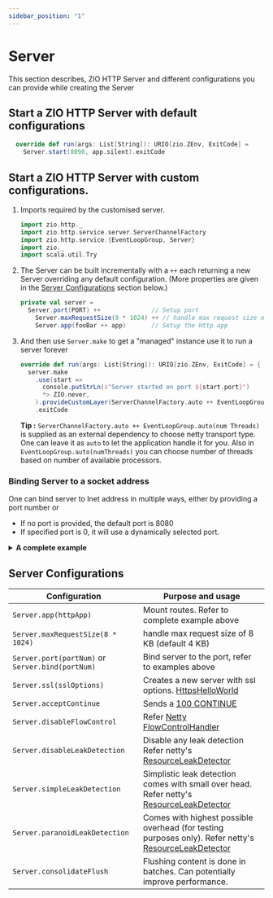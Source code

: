 ```yaml
---
sidebar_position: "1"
---
```

# Server

This section describes, ZIO HTTP Server and different configurations you can provide while creating the Server 

## Start a ZIO HTTP Server with default configurations
```scala
  override def run(args: List[String]): URIO[zio.ZEnv, ExitCode] =
    Server.start(8090, app.silent).exitCode
```
## Start a ZIO HTTP Server with custom configurations.
1. Imports required by the customised server. 
    ```scala
    import zio.http._
    import zio.http.service.server.ServerChannelFactory
    import zio.http.service.{EventLoopGroup, Server}
    import zio._
    import scala.util.Try
    ```
2. The Server can be built incrementally with a `++` each returning a new Server overriding any default configuration. (More properties are given in the [Server Configurations](#server-configurations) section below.)
    ```scala
    private val server =
      Server.port(PORT) ++              // Setup port
        Server.maxRequestSize(8 * 1024) ++ // handle max request size of 8 KB (default 4 KB)
        Server.app(fooBar ++ app)       // Setup the Http app
    ```
3. And then use ```Server.make``` to get a "managed" instance use it to run a server forever
    ```scala
    override def run(args: List[String]): URIO[zio.ZEnv, ExitCode] = {
      server.make
        .use(start =>
          console.putStrLn(s"Server started on port ${start.port}")
          *> ZIO.never,
        ).provideCustomLayer(ServerChannelFactory.auto ++ EventLoopGroup.auto(2))
        .exitCode
    ```
   **Tip :** `ServerChannelFactory.auto ++ EventLoopGroup.auto(num Threads)` is supplied as an external dependency to choose netty transport type. One can leave it as `auto` to let the application handle it for you. 
   Also in `EventLoopGroup.auto(numThreads)` you can choose number of threads based on number of available processors. 

### Binding Server to a socket address
One can bind server to Inet address in multiple ways, either by providing a port number or 
- If no port is provided, the default port is 8080
- If specified port is 0, it will use a dynamically selected port.

<details>
<summary><b>A complete example </b></summary>

- Example below shows how the server can be started in forever mode to serve HTTP requests:

```scala
import zio.http._
import zio.http.service._
import zio.http.service.server.ServerChannelFactory
import zio._

import scala.util.Try

object HelloWorldAdvanced extends App {
  // Set a port
  private val PORT = 8090

  private val fooBar: HttpApp[Any, Nothing] = Http.collect[Request] {
    case Method.GET -> !! / "foo" => Response.text("bar")
    case Method.GET -> !! / "bar" => Response.text("foo")
  }

  private val app = Http.collectM[Request] {
    case Method.GET -> !! / "random" => random.nextString(10).map(Response.text)
    case Method.GET -> !! / "utc"    => clock.currentDateTime.map(s => Response.text(s.toString))
  }

  private val server =
    Server.port(PORT) ++              // Setup port
            Server.paranoidLeakDetection ++ // Paranoid leak detection (affects performance)
            Server.app(fooBar +++ app)      // Setup the Http app

  override def run(args: List[String]): URIO[zio.ZEnv, ExitCode] = {
    // Configure thread count using CLI
    val nThreads: Int = args.headOption.flatMap(x => Try(x.toInt).toOption).getOrElse(0)

    // Create a new server
    server.make
            .use(_ =>
              // Waiting for the server to start
              console.putStrLn(s"Server started on port $PORT")

                      // Ensures the server doesn't die after printing
                      *> ZIO.never,
            )
            .provideCustomLayer(ServerChannelFactory.auto ++ EventLoopGroup.auto(nThreads))
            .exitCode
  }
}
 ```
</details>

## Server Configurations

| **Configuration**              | **Purpose and usage**          |
| -----------                    | -----------                    |
| `Server.app(httpApp)`          | Mount routes. Refer to complete example above                               |
| `Server.maxRequestSize(8 * 1024)`          | handle max request size of 8 KB (default 4 KB)                               |
| `Server.port(portNum)` or `Server.bind(portNum)`       | Bind server to the port, refer to examples above                               |
| `Server.ssl(sslOptions)`       | Creates a new server with ssl options. [HttpsHelloWorld](https://github.com/zio/zio-http/blob/main/example/src/main/scala/example/HttpsHelloWorld.scala)                               |
| `Server.acceptContinue`        | Sends a [100 CONTINUE](https://www.w3.org/Protocols/rfc2616/rfc2616-sec8.html#sec8.2.3)                              |
| `Server.disableFlowControl`    | Refer [Netty FlowControlHandler](https://netty.io/4.1/api/io/netty/handler/flow/FlowControlHandler.html)                               |
| `Server.disableLeakDetection`  | Disable any leak detection Refer netty's [ResourceLeakDetector](https://netty.io/4.0/api/io/netty/util/ResourceLeakDetector.Level.html)                               |
| `Server.simpleLeakDetection`   | Simplistic leak detection comes with small over head. Refer netty's [ResourceLeakDetector](https://netty.io/4.0/api/io/netty/util/ResourceLeakDetector.Level.html)                               |
| `Server.paranoidLeakDetection` | Comes with highest possible overhead (for testing purposes only). Refer netty's [ResourceLeakDetector](https://netty.io/4.0/api/io/netty/util/ResourceLeakDetector.Level.html)                              |
| `Server.consolidateFlush`      | Flushing content is done in batches. Can potentially improve performance.                               |
